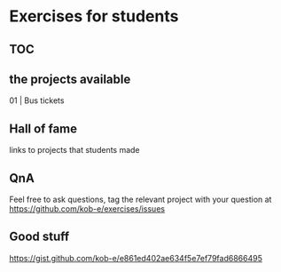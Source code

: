 # Exercises for students

## TOC
the projects available
------------------------
01 | Bus tickets 

## Hall of fame
links to projects that students made

## QnA
Feel free to ask questions, tag the relevant project with your question at https://github.com/kob-e/exercises/issues


## Good stuff
https://gist.github.com/kob-e/e861ed402ae634f5e7ef79fad6866495
